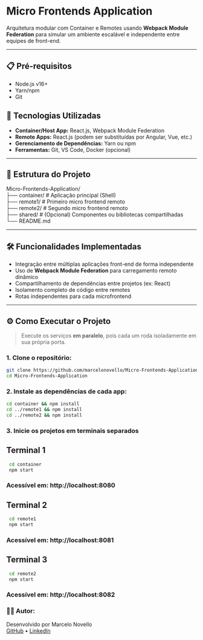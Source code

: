 # Micro Frontends Application

Arquitetura modular com Container e Remotes usando **Webpack Module Federation** para simular um ambiente escalável e independente entre equipes de front-end.

---

## 📋 Pré-requisitos
- Node.js v16+
- Yarn/npm 
- Git

## 🚀 Tecnologias Utilizadas

- **Container/Host App:** React.js, Webpack Module Federation
- **Remote Apps:** React.js (podem ser substituídas por Angular, Vue, etc.)
- **Gerenciamento de Dependências:** Yarn ou npm
- **Ferramentas:** Git, VS Code, Docker (opcional)

---

## 📁 Estrutura do Projeto
Micro-Frontends-Application/<br>
├── container/ # Aplicação principal (Shell)<br>
├── remote1/ # Primeiro micro frontend remoto<br>
├── remote2/ # Segundo micro frontend remoto<br>
├── shared/ # (Opcional) Componentes ou bibliotecas compartilhadas<br>
└── README.md<br>


---

## 🛠️ Funcionalidades Implementadas

- Integração entre múltiplas aplicações front-end de forma independente
- Uso de **Webpack Module Federation** para carregamento remoto dinâmico
- Compartilhamento de dependências entre projetos (ex: React)
- Isolamento completo de código entre remotes
- Rotas independentes para cada microfrontend

---

## ⚙️ Como Executar o Projeto

> Execute os serviços **em paralelo**, pois cada um roda isoladamente em sua própria porta.

### 1. Clone o repositório:

```bash
git clone https://github.com/marcelonovello/Micro-Frontends-Application.git
cd Micro-Frontends-Application
```
### 2. Instale as dependências de cada app:

   ```bash
   cd container && npm install
   cd ../remote1 && npm install
   cd ../remote2 && npm install
```
### 3. Inicie os projetos em terminais separados
## Terminal 1

   ```bash
    cd container
    npm start
   ```
### Acessível em: http://localhost:8080

## Terminal 2

   ```bash
    cd remote1
    npm start
   ```
### Acessível em: http://localhost:8081

## Terminal 3

   ```bash
    cd remote2
    npm start
   ```
### Acessível em: http://localhost:8082

### 👨‍💻 Autor:
Desenvolvido por Marcelo Novello<br>
[GitHub](https://github.com/marcelonovello) •
[LinkedIn](https://linkedin.com/in/marcelonovello)
